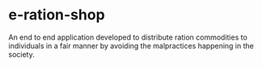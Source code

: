 # e-ration-shop
An end to end application developed to distribute ration commodities to individuals in a fair manner by avoiding the malpractices happening in the society.

